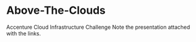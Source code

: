 # Above-The-Clouds
Accenture Cloud Infrastructure Challenge
Note the presentation attached with the links.

